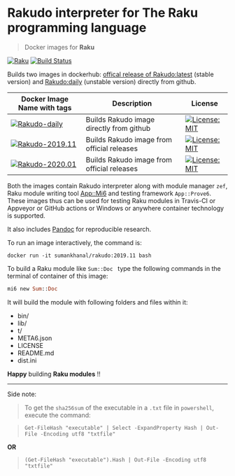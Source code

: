 # Rakudo interpreter for The Raku programming language

> Docker images for **Raku**

[![Raku](https://img.shields.io/badge/Raku-v6.d-blue.svg)](https://raku.org/)
[![Build Status](https://travis-ci.com/sumanstats/Rakudo.svg?branch=master)](https://travis-ci.com/sumanstats/rakudo)



Builds two images in dockerhub: [offical release of Rakudo:latest](https://hub.docker.com/r/sumankhanal/rakudo) (stable version) and [Rakudo:daily](https://hub.docker.com/r/sumankhanal/rakudo) (unstable version) directly from github.

| Docker Image Name with tags                                                                                            | Description                                | License                                                                                                     |
|------------------------------------------------------------------------------------------------------------------------|--------------------------------------------|-------------------------------------------------------------------------------------------------------------|
| [![Rakudo-daily](https://img.shields.io/badge/Rakudo-daily-blue.svg)](https://hub.docker.com/r/sumankhanal/rakudo)     | Builds Rakudo image directly from github   | [![License: MIT](https://img.shields.io/badge/License-MIT-yellow.svg)](https://opensource.org/licenses/MIT) |
| [![Rakudo-2019.11](https://img.shields.io/badge/Rakudo-2019.11-blue.svg)](https://hub.docker.com/r/sumankhanal/rakudo) | Builds Rakudo image from official releases | [![License: MIT](https://img.shields.io/badge/License-MIT-yellow.svg)](https://opensource.org/licenses/MIT) |
| [![Rakudo-2020.01](https://img.shields.io/badge/Rakudo-2020.01-blue.svg)](https://hub.docker.com/r/sumankhanal/rakudo) | Builds Rakudo image from official releases | [![License: MIT](https://img.shields.io/badge/License-MIT-yellow.svg)](https://opensource.org/licenses/MIT) |


Both the images contain Rakudo interpreter along with module manager `zef`, Raku module writing tool [App::Mi6](https://github.com/skaji/mi6) and testing framework `App::Prove6`. These images thus can be used for testing Raku modules in Travis-CI or Appveyor or GitHub actions or Windows or anywhere container technology is supported.

It also includes [Pandoc](https://pandoc.org/index.html) for reproducible research.


To run an image interactively, the command is:

`docker run -it sumankhanal/rakudo:2019.11 bash`

To build a Raku module like  `Sum::Doc ` type the following commands in the terminal of container of this image:

  ```raku
  mi6 new Sum::Doc
  ```
  
It will build the module with following folders and files within it:

  - bin/
  - lib/
  - t/
  - META6.json
  - LICENSE
  - README.md
  - dist.ini
  
**Happy** building **Raku modules** !!

*** 

Side note:

>To get the `sha256sum` of the executable in a `.txt` file in `powershell`, execute the command:

>```
>Get-FileHash "executable" | Select -ExpandProperty Hash | Out-File -Encoding utf8 "txtfile" 
>```
 
 **OR**
 
>```
>(Get-FileHash "executable").Hash | Out-File -Encoding utf8 "txtfile"
>```
